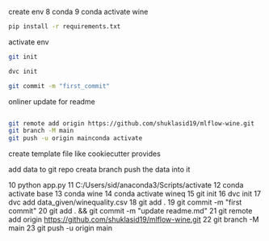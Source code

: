 

create env
8  conda
    9  conda activate wine

```bash
pip install -r requirements.txt
```

activate env

```bash
git init
```

```bash
dvc init
```

```bash 
git commit -m "first_commit"
 ```
onliner update for readme 

```bash add .&& git commit -m "updates readme.md"
```

```bash
git remote add origin https://github.com/shuklasid19/mlflow-wine.git
git branch -M main
git push -u origin mainconda activate
```


create template file like cookiecutter provides

add data to git repo 
creata branch 
push the data into it


    
   10  python app.py
   11  C:/Users/sid/anaconda3/Scripts/activate
   12  conda activate base
   13  conda wine
   14  conda activate wineq
   15  git init
   16  dvc init
   17  dvc add data_given/winequality.csv
   18  git add .
   19  git commit -m "first commit"
   20  git add . && git commit -m "update readme.md"
   21  git remote add origin https://github.com/shuklasid19/mlflow-wine.git
   22  git branch -M main
   23  git push -u origin main